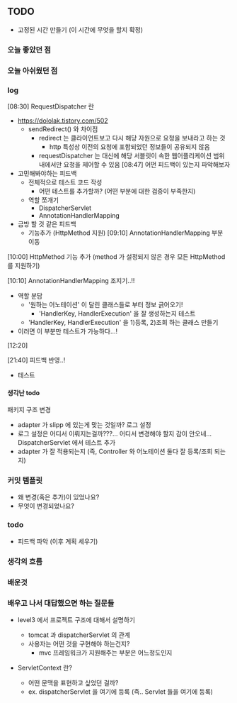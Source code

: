## TODO
- 고정된 시간 만들기 (이 시간에 무엇을 할지 확정)


    
### 오늘 좋았던 점


### 오늘 아쉬웠던 점

### log
[08:30] RequestDispatcher 란
- https://dololak.tistory.com/502
    - sendRedirect() 와 차이점
        - redirect 는 클라이언트보고 다시 해당 자원으로 요청을 보내라고 하는 것
            - http 특성상 이전의 요청에 포함되었던 정보들이 공유되지 않음
        - requestDispatcher 는 대신에 해당 서블릿이 속한 웹어플리케이션 범위 내에서만 요청을 제어할 수 있음
[08:47] 어떤 피드백이 있는지 파악해보자
- 고민해봐야하는 피드백
    - 전체적으로 테스트 코드 작성
        - 어떤 테스트를 추가할까? (어떤 부분에 대한 검증이 부족한지)
    - 역할 쪼개기
        - DispatcherServlet
        - AnnotationHandlerMapping
- 금방 할 것 같은 피드백
    - 기능추가 (HttpMethod 지원)
[09:10] AnnotationHandlerMapping 부분 이동

[10:00] HttpMethod 기능 추가 (method 가 설정되지 않은 경우 모든 HttpMethod 를 지원하기)

[10:10] AnnotationHandlerMapping 조지기..!!
- 역할 분담
    - '원하는 어노테이션' 이 달린 클래스들로 부터 정보 긁어오기!
        - 'HandlerKey, HandlerExecution' 을 잘 생성하는지 테스트 
    - 'HandlerKey, HandlerExecution' 을 1)등록, 2)조회 하는 클래스 만들기
-  이러면 이 부분만 테스트가 가능하다...!

[12:20] 

[21:40] 피드백 반영..!
- 테스트 
#### 생각난 todo
패키지 구조 변경
- adapter 가 slipp 에 있는게 맞는 것일까?
로그 설정
- 로그 설정은 어디서 이뤄지는걸까???... 어디서 변경해야 할지 감이 안오네...
DispatcherServlet 에서 테스트 추가
- adapter 가 잘 적용되는지 (즉, Controller 와 어노테이션 둘다 잘 등록/조회 되는지)


### 커밋 템플릿
- 왜 변경(혹은 추가)이 있었나요?
- 무엇이 변경되었나요?

### todo 
- 피드백 파악 (이후 계획 세우기)




### 생각의 흐름


### 배운것


### 배우고 나서 대답했으면 하는 질문들
- level3 에서 프로젝트 구조에 대해서 설명하기
    - tomcat 과 dispatcherServlet 의 관계
    - 사용자는 어떤 것을 구현해야 하는건지?
        - mvc 프레임워크가 지원해주는 부분은 어느정도인지

- ServletContext 란?
    - 어떤 문맥을 표현하고 싶었던 걸까?
    - ex. dispatcherServlet 을 여기에 등록 (즉.. Servlet 들을 여기에 등록)